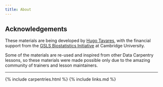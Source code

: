 ```yaml
---
title: About
---
```


## Acknowledgements

These materials are being developed by [Hugo Tavares](https://github.com/tavareshugo), 
with the financial support from the 
[GSLS Biostatistics Initiative](https://www.biostats.lifesci.cam.ac.uk/) 
at Cambridge University. 

Some of the materials are re-used and inspired from other Data Carpentry lessons, 
so these materials were made possible only due to the amazing community of trainers 
and lesson maintainers. 

----


{% include carpentries.html %}
{% include links.md %}
